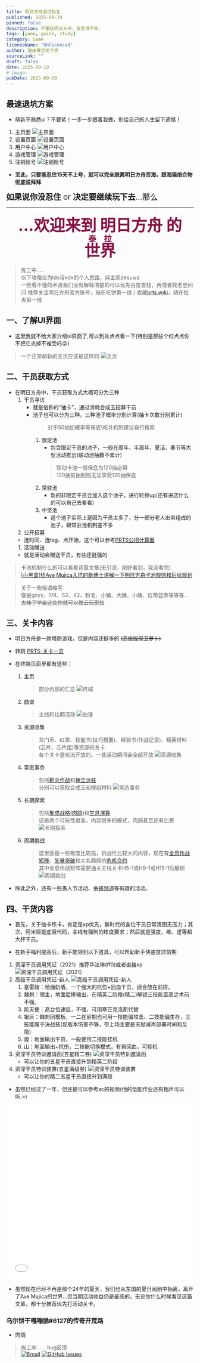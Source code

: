 ```yaml
---
title: 明日方舟退坑指北
published: 2025-09-19
pinned: false
description: 不要玩明日方舟，会变得不幸.
tags: [game, guide, study]
category: Game
licenseName: "Unlicensed"
author: 皱皮黄豆地下党
sourceLink: ""
draft: false
date: 2025-09-19
# image:
pubDate: 2025-09-19
---
```



## 最速退坑方案

- 萌新不熟悉ui？不要紧！一步一步跟着我做，别给自己的人生留下遗憾！

1. 主页面
![主界面](delet-homepage.jpg)
2. 设置页面
![设置页面](delet-setting.jpg)
3. 用户中心
![用户中心](delet-usercenter.jpg)
4. 游戏管理
![游戏管理](game-ctrl.jpg)
5. 注销账号
![注销账号](delet-final.jpg)

- **至此，只要能忍住15天不上号，就可以完全脱离明日方舟苦海，跟海猫络合物彻底说拜拜**

<h style="font-size:1.5em"> **如果说你没忍住** or **决定要继续玩下去**...那么</h>

-----------------

<b><center><span style="color:#881144;font-size:3em">...欢迎来到 明日方舟 的<ruby><rb data-id="template-ruby">世界</rb><rt style="font-size:0.5em">泰拉</rt></ruby></span></center></b>

> 施工中.....  
> 以下攻略仅为ldx带xdx的个人思路，纯主观desuwa  
> 一些看不懂的术语我们没有解释清楚的可以优先百度查找，再或者找老登问问
> 推荐关注明日方舟官方账号，站在吃饼第一线 / 收藏[prts.wiki](https://prts.wiki/)，站在拉表第一线

## 一、了解UI界面

- 这里我就不给大家介绍ui界面了,可以到处点点看一下(特别是那些个红点点你不把它点掉不难受吗😡)

> 一个正常萌新的主页应该是这样的
![主页](homepage.png)

## 二、干员获取方式

- 在明日方舟中，干员获取方式大概可分为三种
  1. 干员寻访
     - 就是俗称的“抽卡”，通过消耗合成玉招募干员
     - 池子也可以分为三种，三种池子概率分别计算(抽卡次数分别累计)
        > 对于50抽加概率等保底\吃井机制建议自行搜索
        1. 限定池
            - 包含限定干员的池子，一般在周年、半周年、夏活、春节等大型活动推出(联动池抽数不累计)
            > 联动卡池一般保底为120抽必得  
            > 120抽前抽到则无法享受120抽保底  
        1. 常驻池
            - 新的非限定干员会加入这个池子，进行轮换up(还有进店什么的可以自己去看看)
        2. 中坚池
            - 这个池子实际上是因为干员太多了，分一部分老人出来组成的池子，跟常驻池机制差不多
  1. 公开招募
  - 选时间、选tag、点开始，这个可以参考[PRTS公招计算器](https://prts.wiki/w/%E5%85%AC%E6%8B%9B%E8%AE%A1%E7%AE%97)
  1. 活动赠送
  - 就是活动会赠送干员，有些还挺强的

> 卡池机制什么的可以看看这篇文章(无引流，刚好看到，我没看完)  
> <a href="https://www.xiaoheihe.cn/app/bbs/link/6d0570e5e0b0" target="_blank">[小黑盒]给Ave Mujica入坑的新博士讲解一下明日方舟卡池规则和后续规划</a>  

> 关于一些俗语缩写  
> 像是gxyy、174、52、42、粉毛、小猪、大姨、小姨、红蒂蓝蒂等等等...  
> ~~太棒了学会这些你就可以做云玩家拉~~

## 三、关卡内容

- 明日方舟是一款塔防游戏，但是内容还挺多的 ~~(高级版保卫萝卜)~~
- 转跳 [PRTS-关卡一览](https://prts.wiki/id/2325)
- 在终端页面里都有这些：
    1. 主页
        > 部分内容的汇总
        > ![终端](zhongduan.png)
    2. 曲谱
        > 主线和往期活动
        > ![曲谱](qupu.png)
    3. 资源收集
        > 龙门币、红票、技能书(技巧概要)、经验书(作战记录)、精英材料(芯片、芯片组)等资源的关卡  
        > 各个关卡是轮流开放的，一些活动期间会全部开放
        > ![资源收集](ziyuan.png)
    4. 常态事务
        > 包括[剿灭作战](https://prts.wiki/id/41204)和[保全派驻](https://prts.wiki/id/41642)  
        > 分别可以获取合成玉和模组材料
        > ![常态事务](changtaishiwu.png)
    5. 长期探索
        > 包括[集成战略(肉鸽)](https://prts.wiki/id/20416)和[生息演算](https://prts.wiki/id/49253)  
        > 这是两个可玩性很高，内容很多的模式，肉鸽甚至还有比赛
        > ![长期探索](changqitansuo.png)
    6. 周期挑战
        > 这里面是一些难度比较高，挑战性比较大的内容，现在有[全息作战矩阵](https://prts.wiki/id/82590)、[矢量突破](https://prts.wiki/id/78213)和大名鼎鼎的[危机合约](https://prts.wiki/id/13706)  
        > 其中全息作战矩阵需要通关主线关卡H5-1或H9-1或H15-1后解锁
        > ![周期挑战](zhouqitiaozhan.png)

- 除此之外，还有一些愚人节活动、[争锋频道](https://prts.wiki/id/82364)等有趣的活动。

## 四、干货内容

- 首先，关于抽卡练卡，肯定是xp优先，新时代的各位干员日常清图无压力；其次，阿米娅是底层代码，主线有强制的练度要求；然后就是强度，维、逻等超大杯干员。

- 在新手福利提高后，新手能领到以下道具，可以帮助新手快速度过前期

 1. 资深干员调用凭证（2021）推荐华法琳(ff0)或者直接xp![资深干员调用凭证（2021）](https://torappu.prts.wiki/assets/item_icon/voucher_recruitR5_g.png)
 2. 高级干员调用凭证-新人 ![高级干员调用凭证-新人](https://torappu.prts.wiki/assets/item_icon/voucher_recruitR6_pick5301.png)
    1. 塞雷娅：地面奶盾，一个强大的抗伤+回血干员，适合放在前排。
    2. 棘刺：领主，地面后排输出，在精英二阶段(精二)解锁三技能至高之术前不强。
    3. 能天使：高台位速狙，不强，可用寒芒克洛斯代替
    4. 银灰：棘刺同模板，一二在前期也可用一技能偏攻击、二技能偏生存，三技能属于决战技(现版本伤害不够，带上场主要是天赋减再部署时间和反隐)
    5. 煌：地面输出干员，一般使用二技能挂机
    6. 山：地面输出+抗伤，二技能切换模式，有自回血，可挂机
 3. 资深干员特训邀请函(五星精二券) ![资深干员特训邀请函](https://torappu.prts.wiki/assets/item_icon/voucher_elite_II_5.png)
    - 可以让你的五星干员直接升到精英二阶段
 4. 资深干员特训装置(五星满级券) ![资深干员特训装置](https://torappu.prts.wiki/assets/item_icon/voucher_levelmax_5.png)
    - 可以让你的精二五星干员直接升到满级

- 虽然已经过了一年，但还是可以参考zc的视频(他的低配作业还有相声可以听:>)

<iframe width="100%" height="468" src="//player.bilibili.com/player.html?bvid=BV1rH4y1c71x&p=1&autoplay=0" scrolling="no" border="0" frameborder="no" framespacing="0" allowfullscreen="true" &autoplay=0> </iframe>

- 虽然现在已经不再是那个24年的夏天，我们也从东国的夏日闹剧中抽离，离开了Ave Mujica的世界...但当期活动收益仍是最高的。无论你什么时候看见这篇文章，都十分推荐优先打活动关卡。

### 乌尔饼干嘎嘣脆#6127的传奇开荒路

- 肉鸽

> 施工中......
> bug反馈  
> [![Email](https://img.shields.io/badge/Email-hust_tungly@outlook.com-blue)](mailto:hust_tungly@outlook.com)
> [![GitHub Issues](https://img.shields.io/github/issues/luuton/luuton.github.io?logo=github)](https://github.com/luuton/luuton.github.io/issues)

<!-- ![高级资深干员技巧集](https://torappu.prts.wiki/assets/item_icon/voucher_skill_specialLevelMax_5.png) -->
